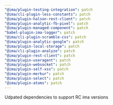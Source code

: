 ```yaml
---
"@ima/plugin-testing-integration": patch
"@ima/cli-plugin-less-constants": patch
"@ima/plugin-halson-rest-client": patch
"@ima/plugin-analytic-fb-pixel": patch
"@ima/plugin-managed-component": patch
"babel-plugin-ima-logger": patch
"@ima/cli-plugin-scramble-css": patch
"@ima/plugin-analytic-google": patch
"@ima/plugin-local-storage": patch
"@ima/cli-plugin-analyze": patch
"@ima/plugin-rest-client": patch
"@ima/plugin-useragent": patch
"@ima/plugin-websocket": patch
"@ima/plugin-self-xss": patch
"@ima/plugin-merkur": patch
"@ima/plugin-select": patch
"@ima/plugin-atoms": patch
---
```


Udpated dependencies to support RC ima versions
